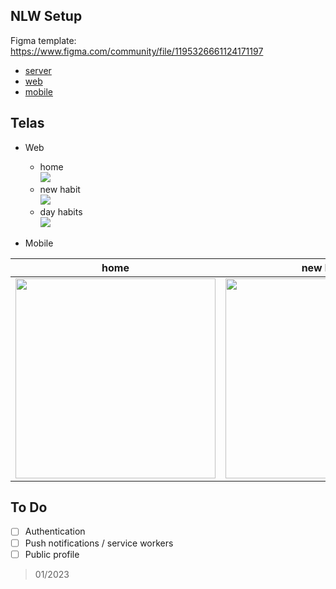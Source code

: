 NLW Setup
---
Figma template: https://www.figma.com/community/file/1195326661124171197
 - [server](./server)   
 - [web](./web)
 - [mobile](./mobile)

Telas
---

 - Web
    - home  
      <img src="https://user-images.githubusercontent.com/45896324/213935216-6f7eee79-729c-4f27-a5b2-e8199601eb17.png">
    - new habit  
      <img src="https://user-images.githubusercontent.com/45896324/213935229-4c5966c5-992c-4165-8ca6-d8d7897d8c0b.png">
    - day habits  
      <img src="https://user-images.githubusercontent.com/45896324/213935250-27acd25c-a11d-4224-a5bf-3ee621075ff4.png">
 
 - Mobile  
 
| home | new habit | day habits |
|---|---|---|
| <img src="https://user-images.githubusercontent.com/45896324/213935407-773abe7c-4ad7-47a8-a8ce-52e8a3dc6c64.jpeg" width="320px"> | <img src="https://user-images.githubusercontent.com/45896324/213935416-335185f1-0523-479c-8a5e-ae57efd1a983.jpeg" width="320px"> | <img src="https://user-images.githubusercontent.com/45896324/213935423-ad8143ba-909a-45a7-8fc0-78f91b7b0474.jpeg" width="320px"> |

To Do
---
 - [ ] Authentication
 - [ ] Push notifications / service workers
 - [ ] Public profile

> 01/2023
